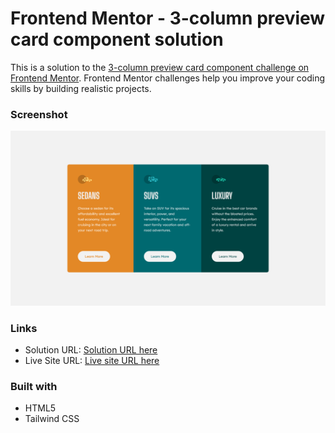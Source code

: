 # Frontend Mentor - 3-column preview card component solution

This is a solution to the [3-column preview card component challenge on Frontend Mentor](https://www.frontendmentor.io/challenges/3column-preview-card-component-pH92eAR2-). Frontend Mentor challenges help you improve your coding skills by building realistic projects.

### Screenshot

![](./images/Screenshot.png)

### Links

- Solution URL: [Solution URL here](https://github.com/NDK1195/3-column-preview-card-component)
- Live Site URL: [Live site URL here](https://ndk1195.github.io/3-column-preview-card-component/)

### Built with

- HTML5
- Tailwind CSS
